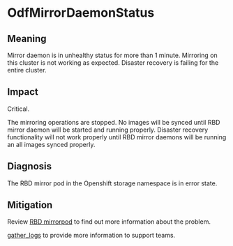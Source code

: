 # OdfMirrorDaemonStatus

## Meaning

Mirror daemon is in unhealthy status for more than 1 minute. Mirroring on this
cluster is not working as expected. Disaster recovery is failing for the entire
cluster.

## Impact

Critical.

The mirroring operations are stopped. No images will be synced until RBD mirror
daemon will be started and running properly.
Disaster recovery functionality will not work properly until RBD mirror daemons
will be running an all images synced properly.

## Diagnosis

The RBD mirror pod in the Openshift storage namespace is in error state.

## Mitigation

Review [RBD mirrorpod](helpers/podDebug.md) to find out more information about
the problem.

[gather_logs](helpers/gatherLogs.md) to provide more information to support
teams.
